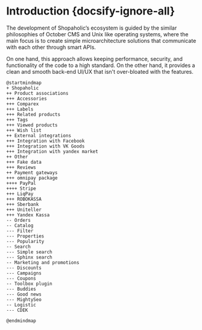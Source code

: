 # Introduction {docsify-ignore-all}

The development of Shopaholic’s ecosystem is guided by the similar philosophies of October CMS and Unix like operating systems, where the main focus is to create simple microarchitecture solutions that communicate with each other through smart APIs.

On one hand, this approach allows keeping performance, security, and functionality of the code to a high standard. On the other hand, it provides a clean and smooth back-end UI/UX that isn't over-bloated with the features.

```plantuml
@startmindmap
+ Shopaholic
++ Product associations
+++ Accessories
+++ Comparex
+++ Labels
+++ Related products
+++ Tags
+++ Viewed products
+++ Wish list
++ External integrations
+++ Integration with Facebook
+++ Integration with VK Goods
+++ Integration with yandex market
++ Other
+++ Fake data
+++ Reviews
++ Payment gateways
+++ omnipay package
++++ PayPal
++++ Stripe
+++ LiqPay
+++ ROBOKASSA
+++ Sberbank
+++ Uniteller
+++ Yandex Kassa
-- Orders 
-- Catalog
--- Filter
--- Properties
--- Popularity
-- Search
--- Simple search
--- Sphinx search
-- Marketing and promotions
--- Discounts
--- Campaigns
--- Coupons
-- Toolbox plugin
--- Buddies
--- Good news
--- MightySeo
-- Logistic
--- CDEK

@endmindmap
```
